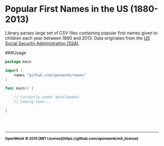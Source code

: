 Popular First Names in the US (1880-2013)
===================

Library parses large set of CSV files containing popular first names given to children each year between 1880 and 2013.  Data originates from the [US Social Security Administration (SSA)](http://www.ssa.gov/oact/babynames/background.html).

###Usage
```go
package main

import (
	names "github.com/openwonk/names"
)

func main() {

	// Currently under development
	// Coming soon...

}
```
<br>
<br>

<hr>
<small>
<strong>OpenWonk &copy; 2015 [MIT License](https://github.com/openwonk/mit_license)</strong>
</small>
